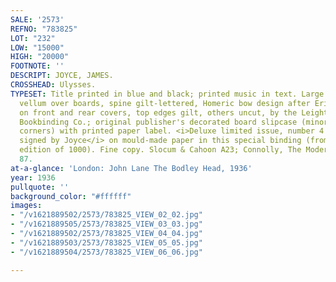 ```yaml
---
SALE: '2573'
REFNO: "783825"
LOT: "232"
LOW: "15000"
HIGH: "20000"
FOOTNOTE: ''
DESCRIPT: JOYCE, JAMES.
CROSSHEAD: Ulysses.
TYPESET: Title printed in blue and black; printed music in text. Large 8vo, original
  vellum over boards, spine gilt-lettered, Homeric bow design after Eric Gill in gilt
  on front and rear covers, top edges gilt, others uncut, by the Leighton Straker
  Bookbinding Co.; original publisher's decorated board slipcase (minor rubbing to
  corners) with printed paper label. <i>Deluxe limited issue, number 4 of 100 copies
  signed by Joyce</i> on mould-made paper in this special binding (from a total edition
  edition of 1000). Fine copy. Slocum & Cahoon A23; Connolly, The Modern Movement
  87.
at-a-glance: 'London: John Lane The Bodley Head, 1936'
year: 1936
pullquote: ''
background_color: "#ffffff"
images:
- "/v1621889502/2573/783825_VIEW_02_02.jpg"
- "/v1621889505/2573/783825_VIEW_03_03.jpg"
- "/v1621889502/2573/783825_VIEW_04_04.jpg"
- "/v1621889503/2573/783825_VIEW_05_05.jpg"
- "/v1621889504/2573/783825_VIEW_06_06.jpg"

---
```

